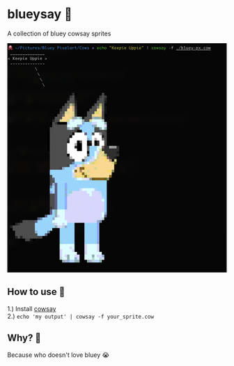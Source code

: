 # blueysay 🐶
A collection of bluey cowsay sprites

![blueysay in action](poc.png)


## How to use 🐾

1.) Install [cowsay](https://linux.die.net/man/1/cowsay)  
2.) ```echo 'my output' | cowsay -f your_sprite.cow```

## Why? 🥺

Because who doesn't love bluey 😭
